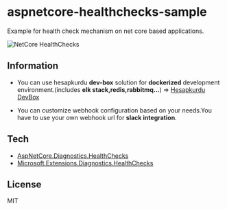 # aspnetcore-healthchecks-sample

Example for health check mechanism on net core based applications.

![NetCore HealthChecks](https://cdn-images-1.medium.com/max/660/1*4V2lY0kMchsgseTUvwI1Ww.png)

## Information
* You can use hesapkurdu **dev-box** solution for **dockerized** development environment.(includes **elk stack,redis,rabbitmq...**) =>  [Hesapkurdu DevBox](https://github.com/Hesapkurdu/dev-box) 

* You can customize webhook configuration based on your needs.You have to use your own webhook url for **slack integration**.

## Tech

* [AspNetCore.Diagnostics.HealthChecks](https://github.com/Xabaril/AspNetCore.Diagnostics.HealthChecks)
* [Microsoft.Extensions.Diagnostics.HealthChecks](https://www.nuget.org/packages/Microsoft.Extensions.Diagnostics.HealthChecks)

License
----

MIT
